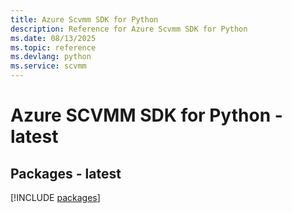 ```yaml
---
title: Azure Scvmm SDK for Python
description: Reference for Azure Scvmm SDK for Python
ms.date: 08/13/2025
ms.topic: reference
ms.devlang: python
ms.service: scvmm
---
```

# Azure SCVMM SDK for Python - latest
## Packages - latest
[!INCLUDE [packages](scvmm-index.md)]